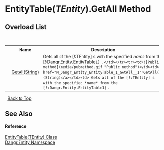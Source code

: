 # EntityTable(*TEntity*).GetAll Method 
 


## Overload List
&nbsp;<table><tr><th></th><th>Name</th><th>Description</th></tr><tr><td>![Public method](media/pubmethod.gif "Public method")</td><td><a href="M_Dangr_Entity_EntityTable_1_GetAll">GetAll(String)</a></td><td>
Gets all of the [!:TEntity] s with the specified *name* from the [!:Dangr.Entity.EntityTable`1] .</td></tr><tr><td>![Public method](media/pubmethod.gif "Public method")</td><td><a href="M_Dangr_Entity_EntityTable_1_GetAll__1">GetAll(T)(String)</a></td><td>
Gets all of the [!:TEntity] s with the specified *name* from the [!:Dangr.Entity.EntityTable`1] .</td></tr></table>&nbsp;
<a href="#entitytable(*tentity*).getall-method">Back to Top</a>

## See Also


#### Reference
<a href="T_Dangr_Entity_EntityTable_1">EntityTable(TEntity) Class</a><br /><a href="N_Dangr_Entity">Dangr.Entity Namespace</a><br />